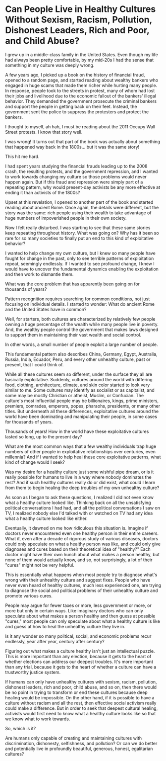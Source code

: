 # Can People Live in Healthy Cultures Without Sexism, Racism, Pollution, Dishonest Leaders, Rich and Poor, and Child Abuse?

I grew up in a middle-class family in the United States. Even though my life had always been pretty comfortable, by my mid-20s I had the sense that something in my culture was deeply wrong.

A few years ago, I picked up a book on the history of financial fraud, opened to a random page, and started reading about wealthy bankers who engaged in huge scams that made them richer while hurting many people. In response, people took to the streets in protest, many of whom had lost their jobs and livelihood due to the economic fallout of the bankers' illegal behavior. They demanded the government prosecute the criminal bankers and support the people in getting back on their feet. Instead, the government sent the police to suppress the protesters and protect the bankers.

I thought to myself, ah hah, I must be reading about the 2011 Occupy Wall Street protests. I know that story well.

I was wrong! It turns out that part of the book was actually about something that happened way back in the 1800s... but it was the same story!

This hit me hard.

I had spent years studying the financial frauds leading up to the 2008 crash, the resulting protests, and the government repression, and I wanted to work towards changing my culture so those problems would never happen again. But if this fraud and repression were simply part of a repeating pattern, why would present-day activists be any more effective at ending it than activists of the 1800s?

Upset at this revelation, I opened to another part of the book and started reading about ancient Rome. Once again, the details were different, but the story was the same: rich people using their wealth to take advantage of huge numbers of impoverished people in their own society.

Now I felt really disturbed. I was starting to see that these same stories keep repeating throughout history. What was going on? Why has it been so rare for so many societies to finally put an end to this kind of exploitative behavior?

I wanted to help change my own culture, but I knew so many people have fought for change in the past, only to see terrible patterns of exploitation repeat, seemingly endlessly. If I wanted to see profound change, I knew I would have to uncover the fundamental dynamics enabling the exploitation and then work to dismantle them.

What was the core problem that has apparently been going on for thousands of years?

Pattern recognition requires searching for common conditions, not just focusing on individual details. I started to wonder: What do ancient Rome and the United States have in common?

Well, for starters, both cultures are characterized by relatively few people owning a huge percentage of the wealth while many people live in poverty. And, the wealthy people control the government that makes laws designed to support them in maintaining their vast wealth and social control.

In other words, a small number of people exploit a large number of people.

This fundamental pattern also describes China, Germany, Egypt, Australia, Russia, India, Ecuador, Peru, and every other unhealthy culture, past or present, that I could think of.

While all these cultures seem so different, under the surface they all are basically exploitative. Suddenly, cultures around the world with differing food, clothing, architecture, climate, and skin color started to look very similar to me. Some cultures may identify as socialist or as capitalist, and some may be mostly Christian or atheist, Muslim, or Confucian. The culture's most influential people may be billionaires, kings, prime ministers, premiers, comrades, emperors, popes, pharaohs, presidents, or many other titles. But underneath all these differences, exploitative cultures around the world have been dominating and manipulating their people, in some cases for thousands of years.

Thousands of years! How in the world have these exploitative cultures lasted so long, up to the present day?

What are the most common ways that a few wealthy individuals trap huge numbers of other people in exploitative relationships over centuries, even millennia? And if I wanted to help heal these core exploitative patterns, what kind of change would I seek?

Was my desire for a healthy culture just some wishful pipe dream, or is it really possible for humans to live in a way where nobody dominates the rest? And if such healthy cultures really do or did exist, what could I learn from them to begin healing the deep troubles of my own unhealthy culture?

As soon as I began to ask these questions, I realized I did not even know what a healthy culture looked like. Thinking back on all the unsatisfying political conversations I had had, and all the political conversations I saw on TV, I realized nobody else I'd talked with or watched on TV had any idea what a healthy culture looked like either.

Eventually, it dawned on me how ridiculous this situation is. Imagine if doctors never encountered even one healthy person in their entire careers. What if, even after a decade of rigorous study of various diseases, doctors could only speculate on what a healthy person was like, and could only give diagnoses and cures based on their theoretical idea of "healthy?" Each doctor might have their own hunch about what makes a person healthy, but none of them would actually know, and so, not surprisingly, a lot of their "cures" might not be very helpful.

This is essentially what happens when most people try to diagnose what's wrong with their unhealthy culture and suggest fixes. People who have never even heard of healthy cultures, much less experienced one, are trying to diagnose the social and political problems of their unhealthy culture and promote various cures.

People may argue for fewer taxes or more, less government or more, or more but only in certain ways. Like imaginary doctors who can only speculate about what makes a person healthy and then guess at possible "cures," most people can only speculate about what a healthy culture is like and guess at how to heal the unhealthy culture they live in.

Is it any wonder so many political, social, and economic problems recur endlessly, year after year, century after century?

Figuring out what makes a culture healthy isn't just an intellectual puzzle. This is more important than any election, because it gets to the heart of whether elections can address our deepest troubles. It's more important than any trial, because it gets to the heart of whether a culture can have a trustworthy justice system.

If humans can only have unhealthy cultures with sexism, racism, pollution, dishonest leaders, rich and poor, child abuse, and so on, then there would be no point in trying to transform or end these cultures because deep healing would be impossible. On the other hand, if it is possible to have a culture without racism and all the rest, then effective social activism really could make a difference. But in order to seek that deepest cultural healing, activists would first need to know what a healthy culture looks like so that we know what to work towards.

So, which is it?

Are humans only capable of creating and maintaining cultures with discrimination, dishonesty, selfishness, and pollution? Or can we do better and potentially live in profoundly beautiful, generous, honest, egalitarian cultures?

<div style="break-after:page"></div>
